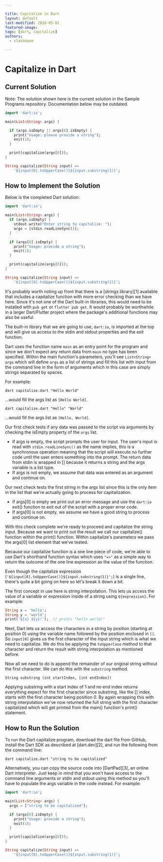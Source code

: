 ```yaml
---

title: Capitalize in Dart
layout: default
last-modified: 2020-05-02
featured-image: 
tags: [dart, capitalize]
authors:
  - slashdoom

---
```


# Capitalize in Dart

## Current Solution

Note: The solution shown here is the current solution in the Sample Programs repository. Documentation below may be outdated.

```Dart
import 'dart:io';

main(List<String> args) {

  if (args.isEmpty || args[0].isEmpty) {
    print("Usage: please provide a string");
    exit(1);
  }

  print(capitalize(args[0]));
}

String capitalize(String input) =>
    '${input[0].toUpperCase()}${input.substring(1)}';

```

## How to Implement the Solution

Below is the completed Dart solution:

```dart
import 'dart:io';

main(List<String> args) {
  if (args.isEmpty) {
    stdout.write("Enter string to capitalize: ");
    args = [stdin.readLineSync()];
  }

  if (args[0].isEmpty) {
    print("Usage: provide a string");
    exit(1);
  }

  print(capitalize(args[0]));
}

String capitalize(String input) =>
    '${input[0].toUpperCase()}${input.substring(1)}';
```

It's probably worth noting up front that there is a [strings library][1] available that includes a capitalize function with more error checking than we have here.  Since it's not one of the Dart built-in libraries, this would need to be installed with `pub get` or `flutter pub get`.  It would probably be worthwhile in a larger Dart/Flutter project where the package's additional functions may also be useful.

The built-in library that we are going to use, `dart:io`, is imported at the top and will give us access to the stdin and stdout properties and the exit function.

Dart uses the function name `main` as an entry point for the program and since we don't expect any return data from `main` no type has been specified. Within the main function's parameters, you'll see `List<String> args` which will define `args` as a list of strings and fill this list with input from the command line in the form of arguments which in this case are simply strings separated by spaces.

For example:

```
dart capitalize.dart "Hello World"
```

...would fill the args list as `[Hello World]`.

```
dart capitalize.dart "Hello" "World"
```

...would fill the args list as `[Hello, World]`.

Our first check tests if any data was passed to the script via arguments by checking the isEmpty property of the `args` list. 
- If args is empty, the script prompts the user for input.  The user's input is read with `stdin.readLineSync()` as the name implies, this is a synchronous operation meaning that the script will execute no further code until the user enters something into the prompt.  The return data from stdin is wrapped in [] because it returns a string and the args variable is a list type.
- If args is not empty, we assume that data was entered as an argument and continue on.

Our next check tests the first string in the args list since this is the only item in the list that we're actually going to process for capitalization.
- If args[0] is empty we print out an error message and use the `dart:io` exit() function to exit out of the script with a proper error code.
- If args[0] is not empty, we assume we have a good string to process and continue on.

With this check complete we're ready to proceed and capitalize the string input.  Because we want to print out the result we call our capitalize() function within the print() function.  Within capitalize's parameters we pass the args[0] list element that we've tested.

Because our capitalize function is a one line piece of code, we're able to use Dart's shorthand function syntax which uses `"=>"` as a simple way to return the outcome of the one line expression as the value of the function.

Even though the capitalize expression (`'${input[0].toUpperCase()}${input.substring(1)}';`) is a single line, there's quite a bit going on here so let's break it down a bit.

The first concept in use here is string interpolation.  This lets us access the value of a variable or expression inside of a string using `${expression}`.  For example:

```dart
String x = 'hello';
String y = 'world';
print('${x} ${y}!');  // prints "hello world!"
```

Next, Dart lets us access the characters in a string by position (starting at position 0) using the variable name followed by the position enclosed in `[]`.  So `input[0]` gives us the first character of the input string which is what we need to capitalize.  We do this be applying the `toUpperCase` method to that character and return the result with string interpolation as mentioned before.

Now all we need to do is append the remainder of our original string without the first character. We can do this with the `substring` method.

```
String substring (int startIndex, [int endIndex])
```

Applying substring with a start index of 1 and no end index returns everything expect for the first character since substring, like the [] index, starts with the first character being position 0. By again wrapping this with string interpolation we've now returned the full string with the first character capitalized which will get printed from the main() function's print() statement. 


## How to Run the Solution

To run the Dart capitalize program, download the dart file from GitHub, install the Dart SDK as described at [dart.dev][2], and run the following from the command line:

```console
dart capitalize.dart "string to be capitalized"
```

Alternatively, you can copy the source code into [DartPad][3], an online Dart interpreter. Just keep in mind that you won't have access to the command line arguments or stdin and stdout using this method so you'll have to populate the args variable in the code instead. For example:

```dart
import 'dart:io';

main(List<String> args) {
  args = ["string to be capitalized"];

  if (args[0].isEmpty) {
    print("Usage: provide a string");
    exit(1);
  }

  print(capitalize(args[0]));
}

String capitalize(String input) =>
    '${input[0].toUpperCase()}${input.substring(1)}';
```
